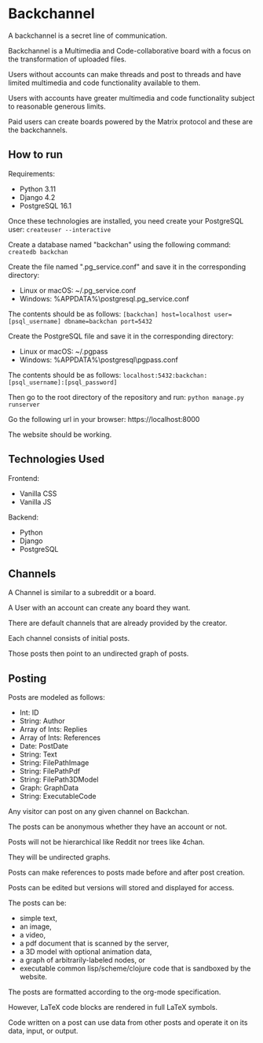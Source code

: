 # Backchannel

A backchannel is a secret line of communication.

Backchannel is a Multimedia and Code-collaborative board with a focus on
the transformation of uploaded files.

Users without accounts can make threads and post to threads and have
limited multimedia and code functionality available to them.

Users with accounts have greater multimedia and code functionality
subject to reasonable generous limits.

Paid users can create boards powered by the Matrix protocol and these
are the backchannels.

## How to run

Requirements:
- Python 3.11
- Django 4.2
- PostgreSQL 16.1

Once these technologies are installed, you need create your PostgreSQL
user:
`createuser --interactive`

Create a database named "backchan" using the following command:
`createdb backchan`

Create the file named ".pg_service.conf" and save it in the
corresponding directory:
- Linux or macOS: ~/.pg_service.conf
- Windows: %APPDATA%\postgresql\.pg_service.conf

The contents should be as follows:
`[backchan]
host=localhost
user=[psql_username]
dbname=backchan
port=5432`

Create the PostgreSQL file and save it in the corresponding directory:
- Linux or macOS: ~/.pgpass
- Windows: %APPDATA%\postgresql\pgpass.conf

The contents should be as follows:
`localhost:5432:backchan:[psql_username]:[psql_password]`

Then go to the root directory of the repository and run:
`python manage.py runserver`

Go the following url in your browser:
https://localhost:8000

The website should be working.

## Technologies Used

Frontend:
- Vanilla CSS
- Vanilla JS

Backend:
- Python
- Django
- PostgreSQL

## Channels

A Channel is similar to a subreddit or a board.

A User with an account can create any board they want.

There are default channels that are already provided by the creator.

Each channel consists of initial posts.

Those posts then point to an undirected graph of posts.

## Posting

Posts are modeled as follows:
- Int: ID
- String: Author
- Array of Ints: Replies
- Array of Ints: References
- Date: PostDate
- String: Text
- String: FilePathImage
- String: FilePathPdf
- String: FilePath3DModel
- Graph: GraphData
- String: ExecutableCode

Any visitor can post on any given channel on Backchan.

The posts can be anonymous whether they have an account or not.

Posts will not be hierarchical like Reddit nor trees like 4chan.

They will be undirected graphs.

Posts can make references to posts made before and after post
creation.

Posts can be edited but versions will stored and displayed for access.

The posts can be: 
- simple text, 
- an image, 
- a video, 
- a pdf document that is scanned by the server, 
- a 3D model with optional animation data, 
- a graph of arbitrarily-labeled nodes, or 
- executable common lisp/scheme/clojure code that is sandboxed by the
  website.

The posts are formatted according to the org-mode specification.

However, LaTeX code blocks are rendered in full LaTeX symbols.

Code written on a post can use data from other posts and operate it on
its data, input, or output.
